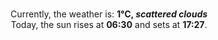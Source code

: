 <p  align="center"><br/>Currently, the weather is: <b> 1°C, <i>scattered clouds</i></b></br>Today, the sun rises at <b>06:30</b> and sets at <b>17:27</b>.</p>